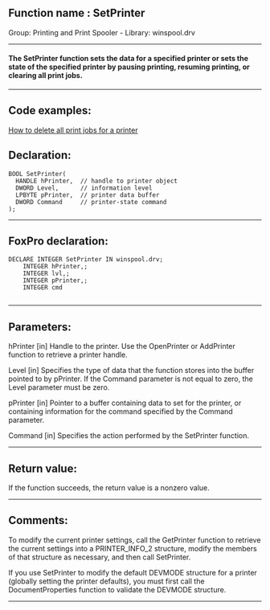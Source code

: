 
## Function name : SetPrinter
Group: Printing and Print Spooler - Library: winspool.drv    
***  


#### The SetPrinter function sets the data for a specified printer or sets the state of the specified printer by pausing printing, resuming printing, or clearing all print jobs. 
***  


## Code examples:
[How to delete all print jobs for a printer](../../samples/sample_370.md)  

## Declaration:
```foxpro  
BOOL SetPrinter(
  HANDLE hPrinter,  // handle to printer object
  DWORD Level,      // information level
  LPBYTE pPrinter,  // printer data buffer
  DWORD Command     // printer-state command
);  
```  
***  


## FoxPro declaration:
```foxpro  
DECLARE INTEGER SetPrinter IN winspool.drv;
	INTEGER hPrinter,;
	INTEGER lvl,;
	INTEGER pPrinter,;
	INTEGER cmd
  
```  
***  


## Parameters:
hPrinter 
[in] Handle to the printer. Use the OpenPrinter or AddPrinter function to retrieve a printer handle. 

Level 
[in] Specifies the type of data that the function stores into the buffer pointed to by pPrinter. If the Command parameter is not equal to zero, the Level parameter must be zero.

pPrinter 
[in] Pointer to a buffer containing data to set for the printer, or containing information for the command specified by the Command parameter.

Command 
[in] Specifies the action performed by the SetPrinter function.   
***  


## Return value:
If the function succeeds, the return value is a nonzero value.  
***  


## Comments:
To modify the current printer settings, call the GetPrinter function to retrieve the current settings into a PRINTER_INFO_2 structure, modify the members of that structure as necessary, and then call SetPrinter.   
  
If you use SetPrinter to modify the default DEVMODE structure for a printer (globally setting the printer defaults), you must first call the DocumentProperties function to validate the DEVMODE structure.  
  
***  

